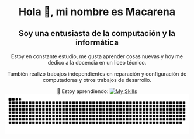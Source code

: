 <div align="center">
<h1>Hola 👋, mi nombre es Macarena</h1>
<h2>Soy una entusiasta de la computación y la informática</h2>

<p>Estoy en constante estudio, me gusta aprender cosas nuevas y hoy me dedico a la docencia en un liceo técnico. </p>
<p>También realizo trabajos independientes en reparación y configuración de computadoras y otros trabajos de desarrollo.</p>


🌱 Estoy aprendiendo: [![My Skills](https://skillicons.dev/icons?i=html,css,js,java,python,bash,php,git,github,postgres,mysql,linux,mint,debian,windows&perline=6)](https://skillicons.dev)
<img src="https://raw.githubusercontent.com/Platane/snk/output/github-contribution-grid-snake.svg" alt="Snake animation" />

</div>
